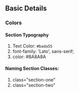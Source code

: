 # 

## Basic Details

### Colors

#### Section Typography

1. Text Color: `#bada55`
2. font-family: 'Lato', sans-serif;
3. color: #8A8A8A

#### Naming Section Classes:
1. class="section-one" 
2. class="section-two"

